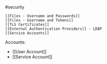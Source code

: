#security 
	
	[[Files - Username and Passwords]]
	[[Files - Username and Tokens]]
	[[TLS Certificates]]
	[[External Authentication Providers]] - LDAP
	[[Service Accounts]]

Accounts:
- [[User Account]] 
- [[Service Account]]

